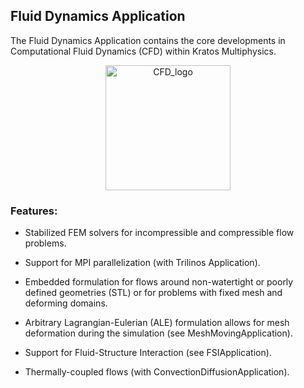 ## Fluid Dynamics Application

The Fluid Dynamics Application contains the core developments in Computational Fluid Dynamics (CFD) within Kratos Multiphysics.

<p align="center">
  <img src="https://github.com/KratosMultiphysics/Kratos/assets/61457043/2dfad86e-9654-4ca2-a3e3-cb1a7baf7c63" alt="CFD_logo" width="200"/>
</p>
  
### Features:

- Stabilized FEM solvers for incompressible and compressible flow problems.

- Support for MPI parallelization (with Trilinos Application).

- Embedded formulation for flows around non-watertight or poorly defined geometries (STL) or for problems with fixed mesh and deforming domains.

- Arbitrary Lagrangian-Eulerian (ALE) formulation allows for mesh deformation during the simulation (see MeshMovingApplication).

- Support for Fluid-Structure Interaction (see FSIApplication).

- Thermally-coupled flows (with ConvectionDiffusionApplication).
